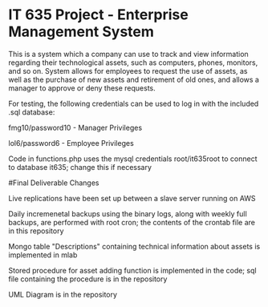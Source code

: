 # IT 635 Project - Enterprise Management System
This is a system which a company can use to track and view information regarding their technological assets, such as computers, phones, monitors, and so on. System allows for employees to request the use of assets, as well as the purchase of new assets and retirement of old ones, and allows a manager to approve or deny these requests.

For testing, the following credentials can be used to log in with the included .sql database:

fmg10/password10 - Manager Privileges

lol6/password6 - Employee Privileges

Code in functions.php uses the mysql credentials root/it635root to connect to database it635; change this if necessary

#Final Deliverable Changes

Live replications have been set up between a slave server running on AWS

Daily incremenetal backups using the binary logs, along with weekly full backups, are performed with root cron; the contents of the crontab file are in this repository

Mongo table "Descriptions" containing technical information about assets is implemented in mlab

Stored procedure for asset adding function is implemented in the code; sql file containing the procedure is in the repository

UML Diagram is in the repository
